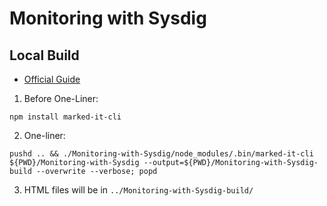 # Monitoring with Sysdig

## Local Build

- [Official Guide](https://test.cloud.ibm.com/docs/developing/writing/markdown?topic=writing-setting-up-your-markdown-environment)
1. Before One-Liner:

  ```
  npm install marked-it-cli
  ```

2. One-liner:

  ```
  pushd .. && ./Monitoring-with-Sysdig/node_modules/.bin/marked-it-cli ${PWD}/Monitoring-with-Sysdig --output=${PWD}/Monitoring-with-Sysdig-build --overwrite --verbose; popd
  ```

3. HTML files will be in `../Monitoring-with-Sysdig-build/`

